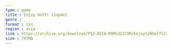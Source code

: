 ```yaml
---
type : game
title : Enjoy Golf! (Japan)
genre : 
format : iso
region : asia
link : https://archive.org/download/PS2-ASIA-ROMS321COM/Enjoy%20Golf%21%20%28Japan%29.7z
size : 747MB
---
```

